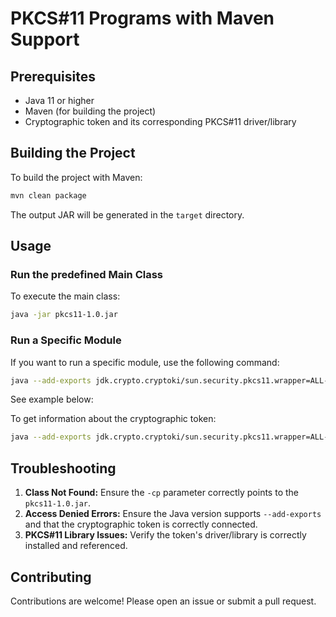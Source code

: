 # PKCS#11 Programs with Maven Support

## Prerequisites

- Java 11 or higher
- Maven (for building the project)
- Cryptographic token and its corresponding PKCS#11 driver/library

## Building the Project

To build the project with Maven:

```sh
mvn clean package
```

The output JAR will be generated in the `target` directory.

## Usage

### Run the predefined Main Class

To execute the main class:

```sh
java -jar pkcs11-1.0.jar
```

### Run a Specific Module

If you want to run a specific module, use the following command:

```sh
java --add-exports jdk.crypto.cryptoki/sun.security.pkcs11.wrapper=ALL-UNNAMED -cp pkcs11-1.0.jar <module> <arguments>
```

See example below:

To get information about the cryptographic token:

```sh
java --add-exports jdk.crypto.cryptoki/sun.security.pkcs11.wrapper=ALL-UNNAMED -cp pkcs11-1.0.jar civ.cryptoki.GetInfo -info -slot -token 0
```

## Troubleshooting

1. **Class Not Found:** Ensure the `-cp` parameter correctly points to the `pkcs11-1.0.jar`.
2. **Access Denied Errors:** Ensure the Java version supports `--add-exports` and that the cryptographic token is correctly connected.
3. **PKCS#11 Library Issues:** Verify the token's driver/library is correctly installed and referenced.

## Contributing

Contributions are welcome! Please open an issue or submit a pull request.


